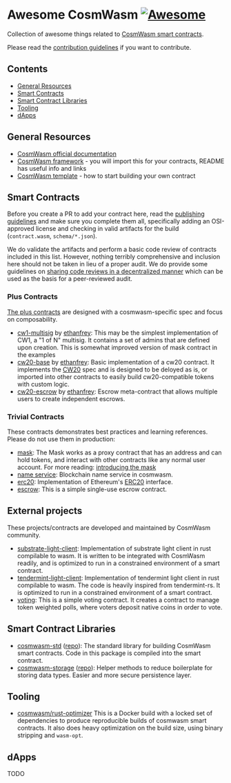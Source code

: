 # Awesome CosmWasm [![Awesome](https://awesome.re/badge.svg)](https://awesome.re)

Collection of awesome things related to [CosmWasm smart contracts](https://www.cosmwasm.com).

Please read the [contribution guidelines](CONTRIBUTING.md) if you want to contribute.

## Contents

  - [General Resources](#general-resources)
  - [Smart Contracts](#smart-contracts)
  - [Smart Contract Libraries](#smart-contract-libraries)
  - [Tooling](#tooling)
  - [dApps](#dapps)

## General Resources

- [CosmWasm official documentation](https://docs.cosmwasm.com)
- [CosmWasm framework](https://github.com/CosmWasm/cosmwasm) - you will import this for your contracts, README has useful info and links
- [CosmWasm template](https://github.com/CosmWasm/cosmwasm-template) - how to start building your own contract

## Smart Contracts

Before you create a PR to add your contract here, read the [publishing guidelines](https://github.com/confio/cosmwasm-template/blob/master/Publishing.md) and make sure you complete them all, specifically adding an OSI-approved
license and checking in valid artifacts for the build (`contract.wasm`, `schema/*.json`).

We do validate the artifacts and perform a basic code review of contracts included in this list. However, nothing
terribly comprehensive and inclusion here should not be taken in lieu of a proper audit. We do provide some
guidelines on
[sharing code reviews in a decentralized manner](https://github.com/confio/cosmwasm-template/blob/master/Importing.md)
which can be used as the basis for a peer-reviewed audit.

### Plus Contracts

[The plus contracts](https://github.com/CosmWasm/cosmwasm-plus) are designed with a cosmwasm-specific spec and focus on composability.

- [cw1-multisig](https://github.com/CosmWasm/cosmwasm-plus/tree/master/contracts/cw1-multisig) by [ethanfrey](https://github.com/ethanfrey): This may be the simplest implementation of CW1, a "1 of N" multisig. It contains a set of admins that are defined upon creation. This is somewhat improved version of mask contract in the examples
- [cw20-base](https://github.com/CosmWasm/cosmwasm-plus/tree/master/contracts/cw20-base) by [ethanfrey](https://github.com/ethanfrey): Basic implementation of a cw20 contract. It implements the [CW20](https://github.com/CosmWasm/cosmwasm-plus/blob/master/packages/cw20/README.md) spec and is designed to be deloyed as is, or imported into other contracts to easily build cw20-compatible tokens with custom logic.
- [cw20-escrow](https://github.com/CosmWasm/cosmwasm-plus/tree/master/contracts/cw20-escrow) by [ethanfrey](https://github.com/ethanfrey): Escrow meta-contract that allows multiple users to create independent escrows.

### Trivial Contracts

These contracts demonstrates best practices and learning references. Please do not use them in production:

- [mask](https://github.com/CosmWasm/cosmwasm-examples/tree/master/mask): The Mask works as a proxy contract that has an address and can hold tokens, and interact with other contracts like any normal user account. For more reading: [introducing the mask](https://medium.com/confio/introducing-the-mask-41d11e51bccf)
- [name service](https://github.com/CosmWasm/cosmwasm-examples/tree/master/nameservice): Blockchain name service in cosmwasm.
- [erc20](https://github.com/CosmWasm/cosmwasm-examples/tree/master/erc20): Implementation of Ethereum's [ERC20](https://eips.ethereum.org/EIPS/eip-20) interface.
- [escrow](https://github.com/CosmWasm/cosmwasm-examples/tree/master/escrow): This is a simple single-use escrow contract.

## External projects

These projects/contracts are developed and maintained by CosmWasm community.

- [substrate-light-client](https://github.com/ChorusOne/substrate-light-client): Implementation of substrate light client in rust compilable to wasm. It is written to be integrated with CosmWasm readily, and is optimized to run in a constrained environment of a smart contract.
- [tendermint-light-client](https://github.com/ChorusOne/tendermint-light-client): Implementation of tendermint light client in rust compilable to wasm. The code is heavily inspired from tendermint-rs. It is optimized to run in a constrained environment of a smart contract.
- [voting](https://github.com/levackt/cosmwasm-examples/tree/master/voting): This is a simple voting contract. It creates a contract to manage token weighted polls, where voters deposit native coins in order to vote.

## Smart Contract Libraries

- [cosmwasm-std](https://crates.io/crates/cosmwasm-std) ([repo](https://github.com/CosmWasm/cosmwasm/tree/master/packages/std)): The standard library for building CosmWasm smart contracts. Code in this package is compiled into the smart contract.
- [cosmwasm-storage](https://crates.io/crates/cosmwasm-storage) ([repo](https://github.com/CosmWasm/cosmwasm/tree/master/packages/storage)): Helper methods to reduce boilerplate for storing data types. Easier and more secure persistence layer.

## Tooling

- [cosmwasm/rust-optimizer](https://github.com/CosmWasm/rust-optimizer) This is a Docker build with a locked set of dependencies to produce reproducible builds of cosmwasm smart contracts. It also does heavy optimization on the build size, using binary stripping and `wasm-opt`.

## dApps

TODO
